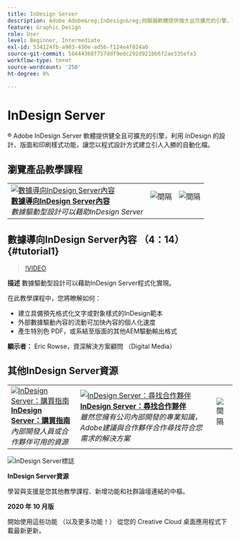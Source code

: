 ```yaml
---
title: InDesign Server
description: Adobe Adobe&reg;InDesign&reg;伺服器軟體提供強大且可擴充的引擎，利用 InDesign 的設計、版面和印刷樣式功能，以程式設計方式建立引人入勝的自動化檔
feature: Graphic Design
role: User
level: Beginner, Intermediate
exl-id: 534124fb-a903-430e-ad56-f124e4f024a0
source-git-commit: 58444368f757ddf9edc292d921bb6f2ae335efa3
workflow-type: tm+mt
source-wordcount: '250'
ht-degree: 0%

---
```


# InDesign Server

® Adobe InDesign Server 軟體提供健全且可擴充的引擎，利用 InDesign 的設計、版面和印刷樣式功能，讓您以程式設計方式建立引人入勝的自動化檔。

## 瀏覽產品教學課程

<table style="table-layout:fixed">
<tr>
 <td>
   <a href="indesignserver.md#tutorial1">
      <img alt="數據導向InDesign Server內容" src="../assets/dataDriven-InDesign-Server-Content.jpg" />
   </a>
    <div>
   <a href="indesignserver.md#tutorial1"><strong>數據導向InDesign Server內容</strong></a>
    </div>
    <em>數據驅動型設計可以藉助InDesign Server</em>
    <br>
  </td>
  <td>
    <img alt="間隔" src="../assets/Whitespacer.png" />
    <div>
    <br>
  </td>
  <td>
    <img alt="間隔" src="../assets/Whitespacer.png" />
    <div>
    <br>
  </td>
</tr>
</table>

## 數據導向InDesign Server內容 （4：14） {#tutorial1}

>[!VIDEO](https://video.tv.adobe.com/v/326901?hidetitle=true)

**描述**
數據驅動型設計可以藉助InDesign Server程式化實現。

在此教學課程中，您將瞭解如何：
* 建立具備預先格式化文字或對象樣式的InDesign範本
* 外部數據驅動內容的流動可加快內容的個人化速度
* 產生特別色 PDF，或系結至版面的其他AEM驅動輸出格式

**顯示者：**
Eric Rowse，資深解決方案顧問 （Digital Media）

## 其他InDesign Server資源

<table>
<tr>
 <td>
   <a href="https://www.adobe.com/products/indesignserver/buying-guide.html">
      <img alt="InDesign Server：購買指南" src="../assets/IDS_Thumbnail.jpg" />
   </a>
    <div>
   <a href="https://www.adobe.com/products/indesignserver/buying-guide.html"><strong>InDesign Server：購買指南</strong></a>
    </div>
    <em>內部開發人員或合作夥伴可用的資源</em>
    <br>
  </td>
  <td>
   <a href="https://www.adobe.com/products/indesignserver/partner.html">
      <img alt="InDesign Server：尋找合作夥伴" src="../assets/IDS_Thumbnail.jpg" />
   </a>
    <div>
   <a href="https://www.adobe.com/products/indesignserver/partner.html"><strong>InDesign Server：尋找合作夥伴</strong></a>
    </div>
    <em>雖然您擁有公司內部開發的專業知識，Adobe建議與合作夥伴合作尋找符合您需求的解決方案</em>
    <br>
  </td>
  <td>
    <img alt="間隔" src="../assets/Whitespacer.png" />
    <div>
    <br>
  </td>
</tr>
</table>

![InDesign Server標誌](../assets/id_server_appicon_96.png)

**InDesign Server資源**

[](https://www.adobe.com/products/indesignserver.html)學習與支援是您其他教學課程、新增功能和社群論壇連結的中樞。

**2020 年 10 月版**

開始使用這些功能 （以及更多功能！） 從您的 Creative Cloud 桌面應用程式下載最新更新。
